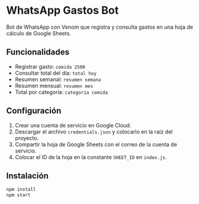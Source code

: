 # WhatsApp Gastos Bot

Bot de WhatsApp con Venom que registra y consulta gastos en una hoja de cálculo de Google Sheets.

## Funcionalidades

- Registrar gasto: `comida 2500`
- Consultar total del día: `total hoy`
- Resumen semanal: `resumen semana`
- Resumen mensual: `resumen mes`
- Total por categoría: `categoria comida`

## Configuración

1. Crear una cuenta de servicio en Google Cloud.
2. Descargar el archivo `credentials.json` y colocarlo en la raíz del proyecto.
3. Compartir la hoja de Google Sheets con el correo de la cuenta de servicio.
4. Colocar el ID de la hoja en la constante `SHEET_ID` en `index.js`.

## Instalación

```bash
npm install
npm start
```